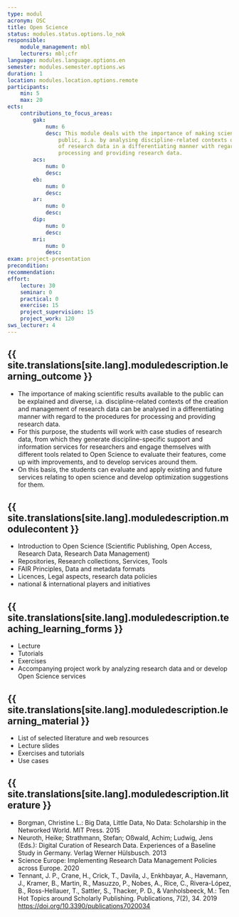 ```yaml
---
type: modul
acronym: OSC
title: Open Science
status: modules.status.options.lo_nok
responsible: 
    module_management: mbl
    lecturers: mbl;cfr
language: modules.language.options.en
semester: modules.semester.options.ws
duration: 1
location: modules.location.options.remote
participants: 
    min: 5
    max: 20
ects: 
    contributions_to_focus_areas:
        gak: 
            num: 6
            desc: This module deals with the importance of making scientific results available to the 
                public, i.a. by analysing discipline-related contexts of the creation and management 
                of research data in a differentiating manner with regard to the procedures for 
                processing and providing research data.
        acs: 
            num: 0
            desc:
        eb: 
            num: 0
            desc:
        ar: 
            num: 0
            desc:
        dip: 
            num: 0
            desc:
        mri: 
            num: 0
            desc:
exam: project-presentation
precondition: 
recommendation: 
effort:
    lecture: 30
    seminar: 0
    practical: 0
    exercise: 15
    project_supervision: 15
    project_work: 120
sws_lecturer: 4  
---
```




## {{ site.translations[site.lang].moduledescription.learning_outcome }}
<!-- Learning Outcome -->

* The importance of making scientific results available to the public can be explained and diverse, i.a. discipline-related contexts of the creation and management of research data can be analysed in a differentiating manner with regard to the procedures for processing and providing research data.
* For this purpose, the students will work with case studies of research data, from which they generate discipline-specific support and information services for researchers and engage themselves with different tools related to Open Science to evaluate their features, come up with improvements, and to develop services around them. 
* On this basis, the students can evaluate and apply existing and future services relating to open science and develop optimization suggestions for them.

  
## {{ site.translations[site.lang].moduledescription.modulecontent }}
<!-- Modulinhalt -->

* Introduction to Open Science (Scientific Publishing, Open Access, Research Data, Research Data Management)
* Repositories, Research collections, Services, Tools
* FAIR Principles, Data and metadata formats
* Licences, Legal aspects, research data policies 
* national & international players and initiatives


## {{ site.translations[site.lang].moduledescription.teaching_learning_forms }}
<!-- Lehr- und Lernformen -->

* Lecture
* Tutorials
* Exercises
* Accompanying project work by analyzing research data and or develop Open Science services



## {{ site.translations[site.lang].moduledescription.learning_material }}
<!-- Zur Verfügung gestelltes Lehrmaterial -->

* List of selected literature and web resources
* Lecture slides
* Exercises and tutorials
* Use cases


## {{ site.translations[site.lang].moduledescription.literature }}
<!-- Weiterführende Literatur -->

* Borgman, Christine L.: Big Data, Little Data, No Data: Scholarship in the Networked World. MIT Press. 2015
* Neuroth, Heike; Strathmann, Stefan; Oßwald, Achim; Ludwig, Jens (Eds.): Digital Curation of Research Data. Experiences of a Baseline Study in Germany. Verlag Werner Hülsbusch. 2013
* Science Europe: Implementing Research Data Management Policies across Europe. 2020
* Tennant, J. P., Crane, H., Crick, T., Davila, J., Enkhbayar, A., Havemann, J., Kramer, B., Martin, R., Masuzzo, P., Nobes, A., Rice, C., Rivera-López, B., Ross-Hellauer, T., Sattler, S., Thacker, P. D., & Vanholsbeeck, M.: Ten Hot Topics around Scholarly Publishing. Publications, 7(2), 34. 2019 https://doi.org/10.3390/publications7020034
